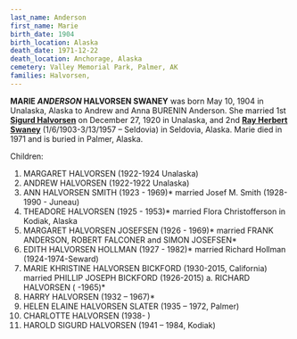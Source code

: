 ```yaml
---
last_name: Anderson
first_name: Marie
birth_date: 1904
birth_location: Alaska
death_date: 1971-12-22
death_location: Anchorage, Alaska
cemetery: Valley Memorial Park, Palmer, AK
families: Halvorsen, 
---
```


**MARIE *ANDERSON* HALVORSEN SWANEY** was born May 10, 1904 in Unalaska, Alaska to Andrew and Anna BURENIN Anderson. She married 1st [**Sigurd Halvorsen**](./Halvorsen_Sigurd.md) on December 27, 1920 in Unalaska, and 2nd [**Ray Herbert Swaney**](./Swaney_Ray_Herbert.md) (1/6/1903-3/13/1957 – Seldovia) in Seldovia, Alaska. Marie died in 1971 and is buried in Palmer, Alaska.
 
Children:
1.	MARGARET HALVORSEN (1922-1924 Unalaska)
2.	ANDREW HALVORSEN (1922-1922 Unalaska)
3.	ANN HALVORSEN SMITH (1923 - 1969)* married Josef M. Smith (1928-1990 - Juneau)
4.	THEADORE HALVORSEN (1925 - 1953)* married Flora Christofferson in Kodiak, Alaska 
5.	MARGARET HALVORSEN JOSEFSEN (1926 - 1969)* married FRANK ANDERSON, ROBERT FALCONER and SIMON JOSEFSEN*
6.	EDITH HALVORSEN HOLLMAN (1927 - 1982)* married Richard Hollman (1924-1974-Seward)
7.	MARIE KHRISTINE HALVORSEN BICKFORD (1930-2015, California) married PHILLIP JOSEPH BICKFORD (1926-2015)
a.	RICHARD HALVORSEN ( -1965)*
8.	HARRY HALVORSEN (1932 – 1967)*
9.	HELEN ELAINE HALVORSEN SLATER (1935 – 1972, Palmer)
10.	CHARLOTTE HALVORSEN (1938- )
11.	HAROLD SIGURD HALVORSEN (1941 – 1984, Kodiak)

